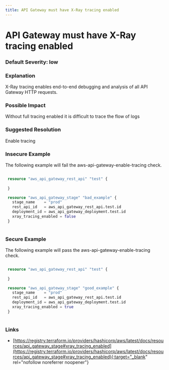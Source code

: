 ```yaml
---
title: API Gateway must have X-Ray tracing enabled
---
```


# API Gateway must have X-Ray tracing enabled

### Default Severity: <span class="severity low">low</span>

### Explanation

X-Ray tracing enables end-to-end debugging and analysis of all API Gateway HTTP requests.

### Possible Impact
Without full tracing enabled it is difficult to trace the flow of logs

### Suggested Resolution
Enable tracing


### Insecure Example

The following example will fail the aws-api-gateway-enable-tracing check.
```terraform

 resource "aws_api_gateway_rest_api" "test" {
	
 }

 resource "aws_api_gateway_stage" "bad_example" {
   stage_name    = "prod"
   rest_api_id   = aws_api_gateway_rest_api.test.id
   deployment_id = aws_api_gateway_deployment.test.id
   xray_tracing_enabled = false
 }
 
```



### Secure Example

The following example will pass the aws-api-gateway-enable-tracing check.
```terraform

 resource "aws_api_gateway_rest_api" "test" {
	
 }

 resource "aws_api_gateway_stage" "good_example" {
   stage_name    = "prod"
   rest_api_id   = aws_api_gateway_rest_api.test.id
   deployment_id = aws_api_gateway_deployment.test.id
   xray_tracing_enabled = true
 }
 
```



### Links


- [https://registry.terraform.io/providers/hashicorp/aws/latest/docs/resources/api_gateway_stage#xray_tracing_enabled](https://registry.terraform.io/providers/hashicorp/aws/latest/docs/resources/api_gateway_stage#xray_tracing_enabled){:target="_blank" rel="nofollow noreferrer noopener"}



